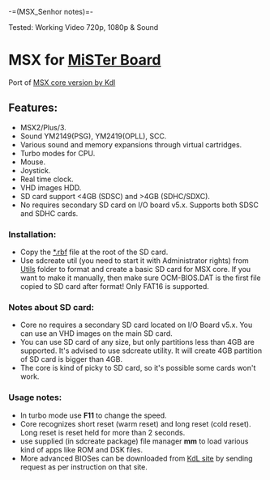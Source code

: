 -=(MSX_Senhor notes)=-

Tested: Working Video 720p, 1080p & Sound

# MSX for [MiSTer Board](https://github.com/MiSTer-devel/Main_MiSTer/wiki)

Port of [MSX core version by Kdl](http://gnogni.altervista.org/)

## Features:
- MSX2/Plus/3.
- Sound YM2149(PSG), YM2419(OPLL), SCC.
- Various sound and memory expansions through virtual cartridges.
- Turbo modes for CPU.
- Mouse.
- Joystick.
- Real time clock.
- VHD images HDD.
- SD card support <4GB (SDSC) and >4GB (SDHC/SDXC).
- No requires secondary SD card on I/O board v5.x. Supports both SDSC and SDHC cards.

### Installation:
* Copy the [*.rbf](https://github.com/MiSTer-devel/MSX_MISTer/tree/master/releases) file at the root of the SD card.
* Use sdcreate util (you need to start it with Administrator rights) from [Utils](https://github.com/MiSTer-devel/MSX_MiSTer/tree/master/Utils) folder to format and create a basic SD card for MSX core. If you want to make it manually, then make sure OCM-BIOS.DAT is the first file copied to SD card after format! Only FAT16 is supported.

### Notes about SD card:
* Core no requires a secondary SD card located on I/O Board v5.x. You can use an VHD images on the main SD card.
* You can use SD card of any size, but only partitions less than 4GB are supported. It's advised to use sdcreate utility. It will create 4GB partition of SD card is bigger than 4GB. 
* The core is kind of picky to SD card, so it's possible some cards won't work.

### Usage notes:
* In turbo mode use **F11** to change the speed.
* Core recognizes short reset (warm reset) and long reset (cold reset). Long reset is reset held for more than 2 seconds.
* use supplied (in sdcreate package) file manager **mm** to load various kind of apps like ROM and DSK files.
* More advanced BIOSes can be downloaded from [KdL site](http://gnogni.altervista.org/) by sending request as per instruction on that site.
